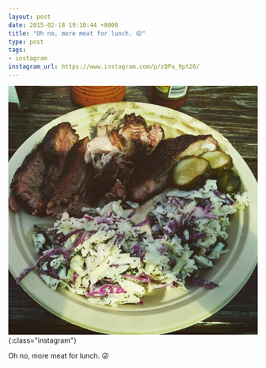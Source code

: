 ```yaml
---
layout: post
date: 2015-02-18 19:10:44 +0000
title: "Oh no, more meat for lunch. 😜"
type: post
tags:
- instagram
instagram_url: https://www.instagram.com/p/zQPa_9pt20/
---
```


![Instagram - zQPa_9pt20](/assets/zQPa_9pt20.jpg){:class="instagram"}

Oh no, more meat for lunch. 😜
